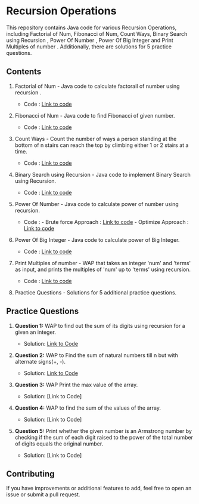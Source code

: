 # Recursion Operations

This repository contains Java code for various  Recursion Operations, including Factorial of Num, Fibonacci of Num, Count Ways, Binary Search using Recursion , Power Of Number , Power Of Big Integer and Print Multiples of number . Additionally, there are solutions for 5 practice questions.

## Contents

1. Factorial of Num - Java code to calculate factorail of number using recursion .
   - Code : [Link to code](https://github.com/adityaprajapati10/DSA-Java/blob/main/Recursion/FactorialNum.java)
2. Fibonacci of Num - Java code to find Fibonacci of given number.
   - Code : [Link to code](https://github.com/adityaprajapati10/DSA-Java/blob/main/Recursion/FibonacciNo.java)
3. Count Ways - Count the number of ways a person standing at the bottom of n stairs can reach the top by climbing either 1 or 2 stairs at a time.
   - Code : [Link to code](https://github.com/adityaprajapati10/DSA-Java/blob/main/Recursion/CountWays.java)
4. Binary Search using Recursion - Java code to implement Binary Search using Recursion.
   - Code : [Link to code](https://github.com/adityaprajapati10/DSA-Java/blob/main/Recursion/BinaryaSearchRecur.java)
5. Power Of Number - Java code to calculate power of number using recursion.
   - Code : - Brute force Approach : [Link to code](https://github.com/adityaprajapati10/DSA-Java/blob/main/Recursion/PowerOfNumber.java)
            - Optimize Approach : [Link to code](https://github.com/adityaprajapati10/DSA-Java/blob/main/Recursion/PowerOfNumber01.java)
6. Power Of Big Integer - Java code to calculate power of Big Integer.
   - Code : [Link to code](https://github.com/adityaprajapati10/DSA-Java/blob/main/Recursion/PowerOfBigNum.java)
7. Print Multiples of number - WAP that takes an integer 'num' and 'terms' as input, and prints the multiples of 'num' up to 'terms' using recursion.
   - Code : [Link to code](https://github.com/adityaprajapati10/DSA-Java/blob/main/Recursion/PrintMultiples.java)
   
8. Practice Questions - Solutions for 5 additional practice questions.


## Practice Questions

1. **Question 1:** WAP to find out the sum of its digits using recursion for a given an integer.
   - Solution: [Link to Code](https://github.com/adityaprajapati10/DSA-Java/blob/main/Recursion/Ques01.java)

2. **Question 2:** WAP to Find the sum of natural numbers till n but with alternate signs(+, -).
   - Solution: [Link to Code](https://github.com/adityaprajapati10/DSA-Java/blob/main/Recursion/Ques02.java)

3. **Question 3:** WAP Print the max value of the array.
   - Solution: [Link to Code]

4. **Question 4:** WAP to find the sum of the values of the array.
   - Solution: [Link to Code]

5. **Question 5:** Print whether the given number is an Armstrong number by checking if the sum of each digit raised to the power of the total number of digits equals the original number.
   - Solution: [Link to Code]
## Contributing

If you have improvements or additional features to add, feel free to open an issue or submit a pull request.


